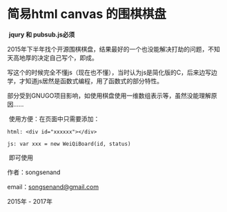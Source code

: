 # 简易html canvas 的围棋棋盘

​	**jqury 和 pubsub.js必须**

​	2015年下半年找个开源围棋棋盘，结果最好的一个也没能解决打劫的问题，不知天高地厚的决定自己写个，即成。

​	写这个的时候完全不懂js（现在也不懂），当时认为js是简化版的C，后来边写边学，才知道js居然是函数式编程，用了函数式的部分特性。

​	部分受到GNUGO项目影响，如使用棋盘使用一维数组表示等，虽然没能理解原因……

​	使用方便：在页面中只需要添加：

`html: <div id="xxxxxx"></div>`

`js: var xxx = new WeiQiBoard(id, status)` 

​	即可使用



作者：songsenand

email：songsenand@gmail.com

2015年 - 2017年